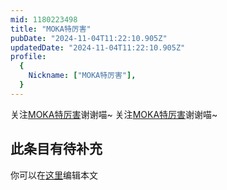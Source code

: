 ```yaml
---
mid: 1180223498
title: "MOKA特厉害"
pubDate: "2024-11-04T11:22:10.905Z"
updatedDate: "2024-11-04T11:22:10.905Z"
profile:
  {
    Nickname: ["MOKA特厉害"],
  }
---
```


关注[MOKA特厉害](https://space.bilibili.com/1180223498)谢谢喵~ 关注[MOKA特厉害](https://space.bilibili.com/1180223498)谢谢喵~

## 此条目有待补充
你可以在[这里](https://github.com/Yuhanawa/VTuber.ICU-Content/edit/master/v/MOKA特厉害/index.md)编辑本文
